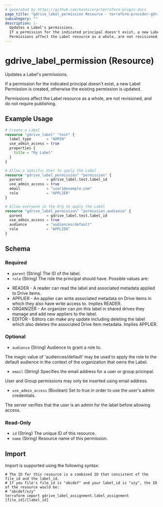 ```yaml
---
# generated by https://github.com/hashicorp/terraform-plugin-docs
page_title: "gdrive_label_permission Resource - terraform-provider-gdrive"
subcategory: ""
description: |-
  Updates a Label's permissions.
  If a permission for the indicated principal doesn't exist, a new Label Permission is created, otherwise the existing permission is updated.
  Permissions affect the Label resource as a whole, are not revisioned, and do not require publishing.
---
```


# gdrive_label_permission (Resource)

Updates a Label's permissions.

If a permission for the indicated principal doesn't exist, a new Label Permission is created, otherwise the existing permission is updated.

Permissions affect the Label resource as a whole, are not revisioned, and do not require publishing.

## Example Usage

```terraform
# Create a Label
resource "gdrive_label" "test" {
  label_type       = "ADMIN"
  use_admin_access = true
  properties {
    title = "My Label"
  }
}

# Allow a specific User to apply the Label
resource "gdrive_label_permission" "permission" {
  parent           = gdrive_label.test.label_id
  use_admin_access = true
  email            = "user1@example.com"
  role             = "APPLIER"
}

# Allow everyone in the Org to apply the Label
resource "gdrive_label_permission" "permission_audience" {
  parent           = gdrive_label.test.label_id
  use_admin_access = true
  audience         = "audiences/default"
  role             = "APPLIER"
}
```

<!-- schema generated by tfplugindocs -->
## Schema

### Required

- `parent` (String) The ID of the label.
- `role` (String) The role the principal should have. Possible values are:

* READER     - A reader can read the label and associated metadata applied to Drive items.
* APPLIER    - An applier can write associated metadata on Drive items in which they also have write access to. Implies READER.
* ORGANIZER  - An organizer can pin this label in shared drives they manage and add new appliers to the label.
* EDITOR     - Editors can make any update including deleting the label which also deletes the associated Drive item metadata. Implies APPLIER.

### Optional

- `audience` (String) Audience to grant a role to.

The magic value of 'audiences/default' may be used to apply the role to the default audience in the context of the organization that owns the Label.
- `email` (String) Specifies the email address for a user or group pricinpal.

User and Group permissions may only be inserted using email address.
- `use_admin_access` (Boolean) Set to true in order to use the user's admin credentials.

The server verifies that the user is an admin for the label before allowing access.

### Read-Only

- `id` (String) The unique ID of this resource.
- `name` (String) Resource name of this permission.

## Import

Import is supported using the following syntax:

```shell
# The ID for this resource is a combined ID that consistent of the file_id and the label_id.
# If you file's file_id is "abcdef" and your label_id is "xzy", the ID of the resource would be:
# "abcdef/xzy"
terraform import gdrive_label_assignment.label_assignment [file_id]/[label_id]
```
